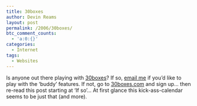```yaml
---
title: 30boxes
author: Devin Reams
layout: post
permalink: /2006/30boxes/
btc_comment_counts:
  - 'a:0:{}'
categories:
  - Internet
tags:
  - Websites
---
```

Is anyone out there playing with [30boxes][1]? If so, [email me][2] if you&#8217;d like to play with the &#8216;buddy&#8217; features. If not, go to [30boxes.com][1] and sign up&#8230; then re-read this post starting at &#8216;If so&#8217;&#8230; At first glance this kick-ass-calendar seems to be just that (and more).

 [1]: http://www.30boxes.com/
 [2]: mailto:devin@rea.ms